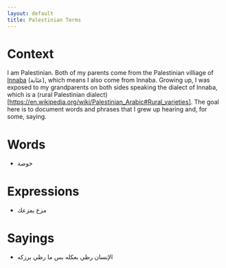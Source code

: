```yaml
---
layout: default
title: Palestinian Terms
---
```


# Context
I am Palestinian. Both of my parents come from the Palestinian villiage of [Innaba](https://en.wikipedia.org/wiki/Innaba) (عنَابة), which means I also come from Innaba. Growing up, I was exposed to my grandparents on both sides speaking the dialect of Innaba, which is a (rural Palestinian dialect)[https://en.wikipedia.org/wiki/Palestinian_Arabic#Rural_varieties]. The goal here is to document words and phrases that I grew up hearing and, for some, saying.


# Words
* خوصة


# Expressions
* مزع يمزعك

# Sayings
* الإنسان رظي بعكله بس ما رظي برزكه 